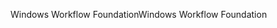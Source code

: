 <span data-ttu-id="017b6-101">Windows Workflow Foundation</span><span class="sxs-lookup"><span data-stu-id="017b6-101">Windows Workflow Foundation</span></span>